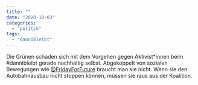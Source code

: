 ```yaml
---
title: ""
date: "2020-10-03"
categories: 
  - "politik"
tags: 
  - "dannibleibt"
---
```


Die Grünen schaden sich mit dem Vorgehen gegen Aktivist\*innen beim #dannibleibt gerade nachhaltig selbst. Abgekoppelt von sozialen Bewegungen wie [@FridayForFuture](https://twitter.com/FridayForFuture "Fridays For Future Germany (@FridayForFuture) / Twitter") braucht man sie nicht. Wenn sie den Autobahnausbau nicht stoppen können, müssen sie raus aus der Koalition.
